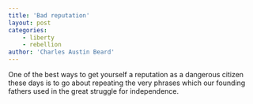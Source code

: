 ```yaml
---
title: 'Bad reputation'
layout: post
categories:
    - liberty
    - rebellion
author: 'Charles Austin Beard'
---
```


One of the best ways to get yourself a reputation as a dangerous citizen these days is to go about repeating the very phrases which our founding fathers used in the great struggle for independence.